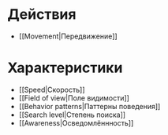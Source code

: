 # Действия
- [[Movement|Передвижение]]
# Характеристики
- [[Speed|Скорость]]
- [[Field of view|Поле видимости]]
- [[Behavior patterns|Паттерны поведения]]
- [[Search level|Степень поиска]]
- [[Awareness|Осведомлённность]]
